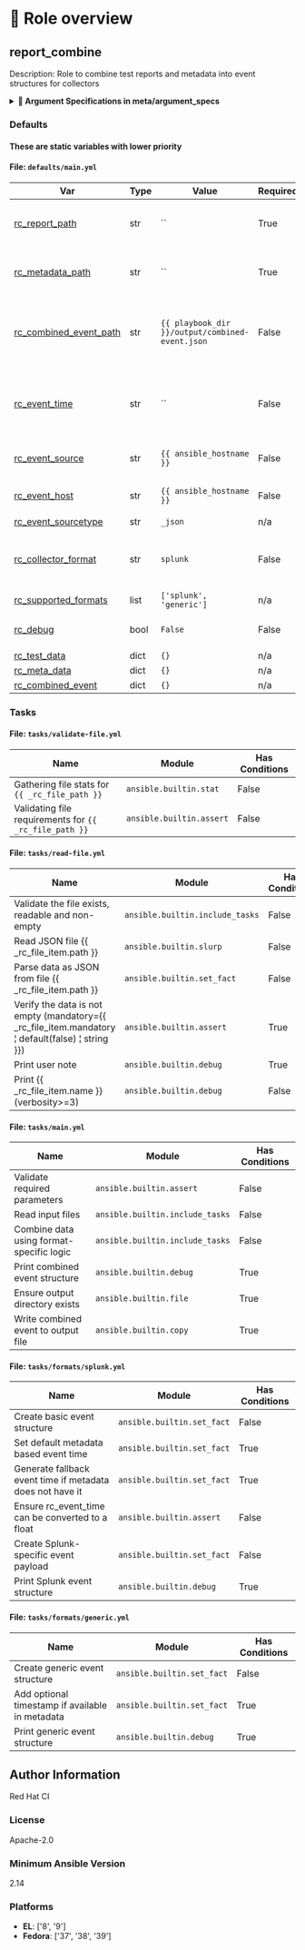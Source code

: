 <!-- DOCSIBLE START -->

# 📃 Role overview

## report_combine

Description: Role to combine test reports and metadata into event structures for collectors

<details>
<summary><b>🧩 Argument Specifications in meta/argument_specs</b></summary>

### Key: main

**Description**: This role combines test report JSON and metadata JSON files into
collector-specific event structures. It supports multiple output formats
including Splunk HEC format and generic formats.

- **rc_report_path**
  - **Required**: True
  - **Type**: str
  - **Default**: none
  - **Description**: Path to the test report JSON file
  
- **rc_metadata_path**
  - **Required**: True
  - **Type**: str
  - **Default**: none
  - **Description**: Path to the metadata JSON file
  
- **rc_combined_event_path**
  - **Required**: False
  - **Type**: str
  - **Default**: {{ playbook_dir }}/combined-event.json
  - **Description**: Path where to save the combined event JSON file
  
- **rc_collector_format**
  - **Required**: False
  - **Type**: str
  - **Default**: splunk
  - **Description**: Format for the combined event structure
  
    - **Choices**:

      - splunk

      - generic

- **rc_event_source**
  - **Required**: False
  - **Type**: str
  - **Default**: {{ ansible_hostname }}
  - **Description**: Event source identifier

- **rc_event_time**
  - **Required**: False
  - **Type**: str
  - **Default**: `""`
  - **Description**: Event source identifier

- **rc_event_host**
  - **Required**: False
  - **Type**: str
  - **Default**: {{ ansible_hostname }}
  - **Description**: Event host identifier
  
- **rc_debug**
  - **Required**: False
  - **Type**: bool
  - **Default**: False
  - **Description**: Enable debug output
  
</details>

### Defaults

#### **These are static variables with lower priority**

#### File: `defaults/main.yml`

| Var          | Type         | Value       |Required    | Title       |
|--------------|--------------|-------------|-------------|-------------|
| [rc_report_path](defaults/main.yml#L6)   | str   | `` |    True  |  Path to the test report JSON file |
| [rc_metadata_path](defaults/main.yml#L7)   | str   | `` |    True  |  Path to the metadata JSON file |
| [rc_combined_event_path](defaults/main.yml#L10)   | str   | `{{ playbook_dir }}/output/combined-event.json` |    False  |  Path where to save the combined event JSON file |
| [rc_event_time](defaults/main.yml#L16)   | str   | `` |    False  |  Event time in epoch float format as string |
| [rc_event_source](defaults/main.yml#L13)   | str   | `{{ ansible_hostname }}` |    False  |  Event source identifier |
| [rc_event_host](defaults/main.yml#L14)   | str   | `{{ ansible_hostname }}` |    False  |  Event host identifier |
| [rc_event_sourcetype](defaults/main.yml#L15)   | str   | `_json` |    n/a  |  n/a |
| [rc_collector_format](defaults/main.yml#L18)   | str   | `splunk` |    False  |  Format for the combined event structure |
| [rc_supported_formats](defaults/main.yml#L19)   | list   | `['splunk', 'generic']` |    n/a  |  n/a |
| [rc_debug](defaults/main.yml#L24)   | bool   | `False` |    False  |  Enable debug output |
| [rc_test_data](defaults/main.yml#L27)   | dict   | `{}` |    n/a  |  n/a |
| [rc_meta_data](defaults/main.yml#L28)   | dict   | `{}` |    n/a  |  n/a |
| [rc_combined_event](defaults/main.yml#L29)   | dict   | `{}` |    n/a  |  n/a |

### Tasks

#### File: `tasks/validate-file.yml`

| Name | Module | Has Conditions |
| ---- | ------ | --------- |
| Gathering file stats for `{{ _rc_file_path }}` | `ansible.builtin.stat` | False |
| Validating file requirements for `{{ _rc_file_path }}` | `ansible.builtin.assert` | False |

#### File: `tasks/read-file.yml`

| Name | Module | Has Conditions |
| ---- | ------ | --------- |
| Validate the file exists, readable and non-empty | `ansible.builtin.include_tasks` | False |
| Read JSON file {{ _rc_file_item.path }} | `ansible.builtin.slurp` | False |
| Parse data as JSON from file {{ _rc_file_item.path }} | `ansible.builtin.set_fact` | False |
| Verify the data is not empty (mandatory={{ _rc_file_item.mandatory ¦ default(false) ¦ string }}) | `ansible.builtin.assert` | True |
| Print user note | `ansible.builtin.debug` | True |
| Print {{ _rc_file_item.name }} (verbosity>=3) | `ansible.builtin.debug` | False |

#### File: `tasks/main.yml`

| Name | Module | Has Conditions |
| ---- | ------ | --------- |
| Validate required parameters | `ansible.builtin.assert` | False |
| Read input files | `ansible.builtin.include_tasks` | False |
| Combine data using format-specific logic | `ansible.builtin.include_tasks` | False |
| Print combined event structure | `ansible.builtin.debug` | True |
| Ensure output directory exists | `ansible.builtin.file` | True |
| Write combined event to output file | `ansible.builtin.copy` | True |

#### File: `tasks/formats/splunk.yml`

| Name | Module | Has Conditions |
| ---- | ------ | --------- |
| Create basic event structure | `ansible.builtin.set_fact` | False |
| Set default metadata based event time | `ansible.builtin.set_fact` | True |
| Generate fallback event time if metadata does not have it | `ansible.builtin.set_fact` | True |
| Ensure rc_event_time can be converted to a float | `ansible.builtin.assert` | False |
| Create Splunk-specific event payload | `ansible.builtin.set_fact` | False |
| Print Splunk event structure | `ansible.builtin.debug` | True |

#### File: `tasks/formats/generic.yml`

| Name | Module | Has Conditions |
| ---- | ------ | --------- |
| Create generic event structure | `ansible.builtin.set_fact` | False |
| Add optional timestamp if available in metadata | `ansible.builtin.set_fact` | True |
| Print generic event structure | `ansible.builtin.debug` | True |

## Author Information

Red Hat CI

### License

Apache-2.0

### Minimum Ansible Version

2.14

### Platforms

- **EL**: ['8', '9']
- **Fedora**: ['37', '38', '39']

<!-- DOCSIBLE END -->
